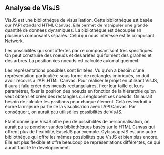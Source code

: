 ## Analyse de VisJS


VisJS est une bibliothèque de visualisation. Cette bibliothèque est basée sur l'API standard HTML Canvas. Elle permet de manipuler une grande quantité de données dynamiques. La bibliothèque est découpée en plusieurs composants séparés. Celui qui nous intéresse est le composant Network.

Les possibilités qui sont offertes par ce composant sont très spécifiques. On peut construire des noeuds et des arêtes qui forment des graphes et des arbres. La position des noeuds est calculée automatiquement.

Les représentations possibles sont limitées. Vu qu'on a besoin d'une représentation particulière sous forme de rectangles imbriqués, on doit avoir recours à l'API HTML Canvas.
Pour réaliser le projet en utilisant VisJS, il aurait fallu créer des noeuds rectangulaires, fixer leur taille et leurs paramètres, fixer la position des noeuds en fonction de la hiérarchie qu'on veut obtenir et créer des rectangles qui englobent ces noeuds. On aurait besoin de calculer les positions pour chaque élement. 
Celà reviendrait à écrire la majeure partie de la visualisation avec l'API Canvas. Par conséquent, on aurait peu utilisé les possibilités de VisJS.

Etant donné que VisJS offre peu de possibilités de personnalisation, on aurait pu se pencher sur des bibliothèques basés sur le HTML Canvas qui offrent plus de flexibilité, EaselJS par exemple.
CytoscapeJS est une autre bibliothèque qui offre les mêmes possibilités que VisJS et bien plus encore. Elle est plus flexible et offre beaucoup de représentations différentes, ce qui aurait facilité le développement.